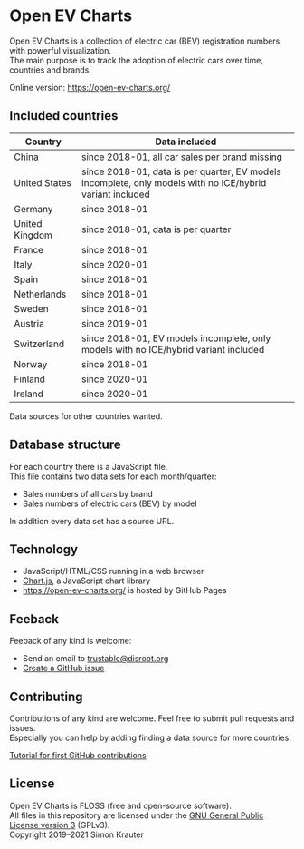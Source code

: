 Open EV Charts
==============

Open EV Charts is a collection of electric car (BEV) registration numbers with powerful visualization.<br>
The main purpose is to track the adoption of electric cars over time, countries and brands.

Online version: https://open-ev-charts.org/

Included countries
------------------
| Country        | Data included
|----------------|-------------------------------------------------------
| China          | since 2018-01, all car sales per brand missing
| United States  | since 2018-01, data is per quarter, EV models incomplete, only models with no ICE/hybrid variant included
| Germany        | since 2018-01
| United Kingdom | since 2018-01, data is per quarter
| France         | since 2018-01
| Italy          | since 2020-01
| Spain          | since 2018-01
| Netherlands    | since 2018-01
| Sweden         | since 2018-01
| Austria        | since 2019-01
| Switzerland    | since 2018-01, EV models incomplete, only models with no ICE/hybrid variant included
| Norway         | since 2018-01
| Finland        | since 2020-01
| Ireland        | since 2020-01

Data sources for other countries wanted.

Database structure
------------------

For each country there is a JavaScript file.<br>
This file contains two data sets for each month/quarter:

- Sales numbers of all cars by brand
- Sales numbers of electric cars (BEV) by model

In addition every data set has a source URL.

Technology
----------

- JavaScript/HTML/CSS running in a web browser
- [Chart.js](https://www.chartjs.org/), a JavaScript chart library
- https://open-ev-charts.org/ is hosted by GitHub Pages

Feeback
-------

Feeback of any kind is welcome:
- Send an email to trustable@disroot.org
- [Create a GitHub issue](https://github.com/trustable-code/Open-EV-Charts/issues/new)

Contributing
------------

Contributions of any kind are welcome. Feel free to submit pull requests and issues.<br>
Especially you can help by adding finding a data source for more countries.<br>

[Tutorial for first GitHub contributions](https://github.com/firstcontributions/first-contributions/blob/master/README.md)

License
-------

Open EV Charts is FLOSS (free and open-source software).<br>
All files in this repository are licensed under the [GNU General Public License version 3](https://opensource.org/licenses/GPL-3.0) (GPLv3).<br>
Copyright 2019–2021 Simon Krauter
